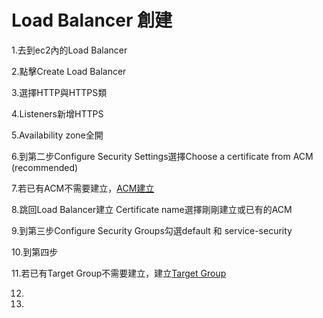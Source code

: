 # Load Balancer 創建

1.去到ec2內的Load Balancer

2.點擊Create Load Balancer

3.選擇HTTP與HTTPS類

4.Listeners新增HTTPS

5.Availability zone全開

6.到第二步Configure Security Settings選擇Choose a certificate from ACM \(recommended\)

7.若已有ACM不需要建立，[ACM建立](acm-jian-li.md)

8.跳回Load Balancer建立 Certificate name選擇剛剛建立或已有的ACM

9.到第三步Configure Security Groups勾選default 和 service-security

10.到第四步

11.若已有Target Group不需要建立，建立[Target Group](target-group-jian-li.md)

12.

13.

